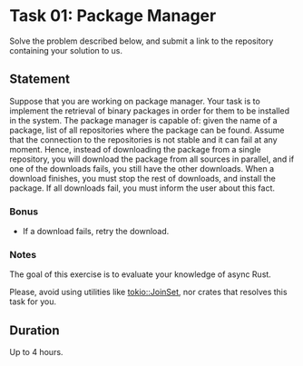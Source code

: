 # Task 01: Package Manager

Solve the problem described below, and submit a link to the repository containing your solution to us.

## Statement

Suppose that you are working on  package manager. 
Your task is to implement the retrieval of binary packages in order for them to be installed in the system.
The package manager is capable of: given the name of a package, list of all repositories where the package can be found.
Assume that the connection to the repositories is not stable and it can fail at any moment. 
Hence, instead of downloading the package from a single repository, you will download the package from all sources in parallel, and if one of the downloads fails, you still have the other downloads.
When a download finishes, you must stop the rest of downloads, and install the package. If all downloads fail, you must inform the user about this fact.

### Bonus

- If a download fails, retry the download.

### Notes

The goal of this exercise is to evaluate your knowledge of async Rust. 

Please, avoid using utilities like [tokio::JoinSet](https://docs.rs/tokio/latest/tokio/task/struct.JoinSet.html), nor crates that resolves this task for you.

## Duration

Up to 4 hours.
